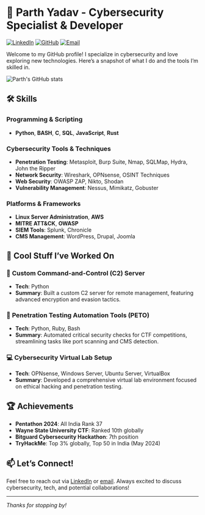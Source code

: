 # 👋 Parth Yadav - Cybersecurity Specialist & Developer

[![LinkedIn](https://img.shields.io/badge/-LinkedIn-blue?style=flat-square&logo=linkedin&logoColor=white&link=https://www.linkedin.com/in/parthyadav8/)](https://www.linkedin.com/in/parthyadav8/)
[![GitHub](https://img.shields.io/badge/-GitHub-black?style=flat-square&logo=github&logoColor=white&link=https://github.com/parthyadav51)](https://github.com/parthyadav51)
[![Email](https://img.shields.io/badge/-Email-red?style=flat-square&logo=gmail&logoColor=white&link=mailto:ayushyadav791@gmail.com)](mailto:ayushyadav791@gmail.com)

Welcome to my GitHub profile! I specialize in cybersecurity and love exploring new technologies. Here’s a snapshot of what I do and the tools I’m skilled in.

![Parth's GitHub stats](https://github-readme-stats.vercel.app/api?username=parth-github&show_icons=true&theme=radical)

## 🛠️ Skills

### Programming & Scripting
- **Python**, **BASH**, **C**, **SQL**, **JavaScript**, **Rust**

### Cybersecurity Tools & Techniques
- **Penetration Testing**: Metasploit, Burp Suite, Nmap, SQLMap, Hydra, John the Ripper
- **Network Security**: Wireshark, OPNsense, OSINT Techniques
- **Web Security**: OWASP ZAP, Nikto, Shodan
- **Vulnerability Management**: Nessus, Mimikatz, Gobuster

### Platforms & Frameworks
- **Linux Server Administration**, **AWS**
- **MITRE ATT&CK**, **OWASP**
- **SIEM Tools**: Splunk, Chronicle
- **CMS Management**: WordPress, Drupal, Joomla

## 🎯 Cool Stuff I’ve Worked On

### 🔐 **Custom Command-and-Control (C2) Server**
- **Tech**: Python
- **Summary**: Built a custom C2 server for remote management, featuring advanced encryption and evasion tactics.

### 🚀 **Penetration Testing Automation Tools (PETO)**
- **Tech**: Python, Ruby, Bash
- **Summary**: Automated critical security checks for CTF competitions, streamlining tasks like port scanning and CMS detection.

### 💻 **Cybersecurity Virtual Lab Setup**
- **Tech**: OPNsense, Windows Server, Ubuntu Server, VirtualBox
- **Summary**: Developed a comprehensive virtual lab environment focused on ethical hacking and penetration testing.

## 🏆 Achievements
- **Pentathon 2024**: All India Rank 37
- **Wayne State University CTF**: Ranked 10th globally
- **Bitguard Cybersecurity Hackathon**: 7th position
- **TryHackMe**: Top 3% globally, Top 50 in India (May 2024)

## 📫 Let’s Connect!
Feel free to reach out via [LinkedIn](https://www.linkedin.com/in/parthyadav8/) or [email](mailto:ayushyadav791@gmail.com). Always excited to discuss cybersecurity, tech, and potential collaborations!

---

*Thanks for stopping by!*

